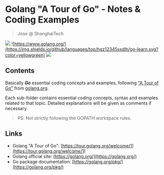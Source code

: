 # Golang "A Tour of Go" - Notes & Coding Examples

> Jose @ ShanghaiTech


![](https://img.shields.io/github/languages/count/hgz12345ssdlh/go-learn.svg?color=brightgreen)
![https://www.golang.org/](https://img.shields.io/github/languages/top/hgz12345ssdlh/go-learn.svg?color=yellowgreen)
![](https://img.shields.io/github/languages/code-size/hgz12345ssdlh/go-learn.svg)


## Contents

Basically ***Go*** essential coding concepts and examples, following ["A Tour of Go"](https://tour.golang.org/welcome/1) from [golang.org](https://golang.org/).

Each sub-folder contains essential coding concepts, syntax and examples related to that topic. Detailed explanations will be given as comments if necessary.

> PS: Not strictly following the GOPATH workspace rules.


## Links

- Golang "A Tour of Go": [https://tour.golang.org/welcome/1](https://tour.golang.org/welcome/1)
- Golang official site: [https://golang.org/](https://golang.org/)
- Go package documentation: [https://golang.org/pkg/](https://golang.org/pkg/)
